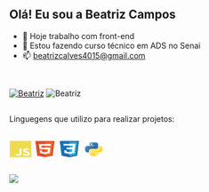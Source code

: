 ## Olá! Eu sou a Beatriz Campos

- 🔭 Hoje trabalho com front-end
- 🌱 Estou fazendo curso técnico em ADS no Senai
- 📫 beatrizcalves4015@gmail.com

<br>

[![Beatriz](https://github-readme-stats.vercel.app/api?username=beatrizcampos25&height=100px)](https://github.com/anuraghazra/github-readme-stats)
![Beatriz](https://github-readme-stats.vercel.app/api/top-langs/?username=beatrizcampos25&layout=compact)

##

Linguegens que utilizo para realizar projetos:
<div style="display: inline_block"><br>
  <img align="center" alt="Beatriz-Js" height="30" width="40" src="https://raw.githubusercontent.com/devicons/devicon/master/icons/javascript/javascript-plain.svg">
  <img align="center" alt="Beatriz-HTML" height="30" width="40" src="https://raw.githubusercontent.com/devicons/devicon/master/icons/html5/html5-original.svg">
  <img align="center" alt="Beatriz-CSS" height="30" width="40" src="https://raw.githubusercontent.com/devicons/devicon/master/icons/css3/css3-original.svg">
  <img align="center" alt="Beatriz-Python" height="30" width="40" src="https://raw.githubusercontent.com/devicons/devicon/master/icons/python/python-original.svg">
</div>
  
  ##
 
<div> 
  <a href = "mailto:contatorafaballerini@gmail.com"><img src="https://img.shields.io/badge/-Gmail-%23333?style=for-the-badge&logo=gmail&logoColor=white" target="_blank"></a>
</a> 
  
</div>
